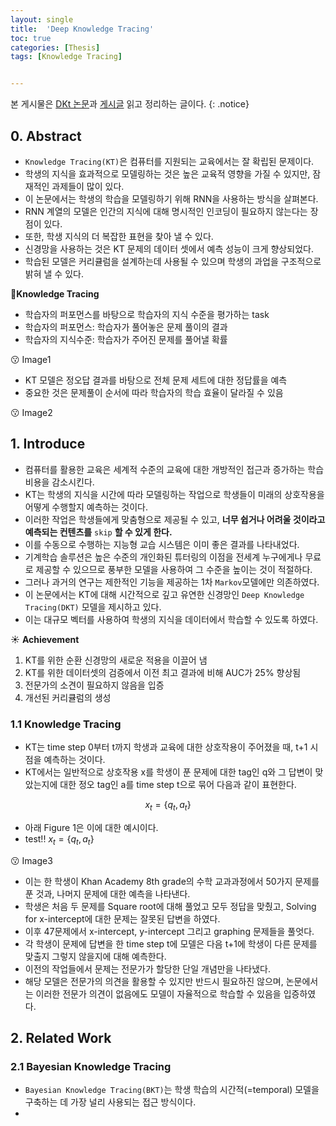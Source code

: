 ```yaml
---
layout: single
title:  'Deep Knowledge Tracing'
toc: true
categories: [Thesis]
tags: [Knowledge Tracing]


---
```


본 게시물은 [DKt 논문](https://paperswithcode.com/paper/deep-knowledge-tracing)과 [게시글](https://hcnoh.github.io/2019-06-14-deep-knowledge-tracing) 읽고 정리하는 글이다.
{: .notice}

## 0. Abstract

- `Knowledge Tracing(KT)`은 컴퓨터를 지원되는 교육에서는 잘 확립된 문제이다.
- 학생의 지식을 효과적으로 모델링하는 것은 높은 교육적 영향을 가질 수 있지만, 잠재적인 과제들이 많이 있다.
- 이 논문에서는 학생의 학습을 모델링하기 위해 RNN을 사용하는 방식을 살펴본다.
- RNN 계열의 모델은 인간의 지식에 대해 명시적인 인코딩이 필요하지 않는다는 장점이 있다.
- 또한, 학생 지식의 더 복잡한 표현을 찾아 낼 수 있다.
- 신경망을 사용하는 것은 KT 문제의 데이터 셋에서 예측 성능이 크게 향상되었다.
- 학습된 모델은 커리큘럼을 설계하는데 사용될 수 있으며 학생의 과업을 구조적으로 밝혀 낼 수 있다.

 📍**Knowledge Tracing**

- 학습자의 퍼포먼스를 바탕으로 학습자의 지식 수준을 평가하는 task
- 학습자의 퍼포먼스: 학습자가 풀어놓은 문제 풀이의 결과
- 학습자의 지식수준: 학습자가 주어진 문제를 풀어낼 확률

😗 Image1

- KT 모델은 정오답 결과를 바탕으로 전체 문제 세트에 대한 정답률을 예측
- 중요한 것은 문제풀이 순서에 따라 학습자의 학습 효율이 달라질 수 있음

😗 Image2

## 1. Introduce

- 컴퓨터를 활용한 교육은 세계적 수준의 교육에 대한 개방적인 접근과 증가하는 학습 비용을 감소시킨다.
- KT는 학생의 지식을 시간에 따라 모델링하는 작업으로 학생들이 미래의 상호작용을 어떻게 수행할지 예측하는 것이다.
- 이러한 작업은 학생들에게 맞춤형으로 제공될 수 있고, **너무 쉽거나 어려울 것이라고 예측되는 컨텐츠를** `skip` **할 수 있게 한다.**
- 이를 수동으로 수행하는 지능형 교습 시스템은 이미 좋은 결과를 나타내었다.
- 기계학습 솔루션은 높은 수준의 개인화된 튜터링의 이점을 전세계 누구에게나 무료로 제공할 수 있으므로 풍부한 모델을 사용하여 그 수준을 높이는 것이 적절하다.
- 그러나 과거의 연구는 제한적인 기능을 제공하는 1차 `Markov`모델에만 의존하였다.
- 이 논문에서는 KT에 대해 시간적으로 깊고 유연한 신경망인 `Deep Knowledge Tracing(DKT)` 모델을 제시하고 있다.
- 이는 대규모 벡터를 사용하여 학생의 지식을 데이터에서 학습할 수 있도록 하였다.

☀️ **Achievement**

1. KT를 위한 순환 신경망의 새로운 적용을 이끌어 냄
2. KT를 위한 데이터셋의 검증에서 이전 최고 결과에 비해 AUC가 25% 향상됨
3. 전문가의 소견이 필요하지 않음을 입증
4. 개선된 커리큘럼의 생성

### 1.1 Knowledge Tracing

- KT는 time step 0부터 t까지 학생과 교육에 대한 상호작용이 주어졌을 때, t+1 시점을 예측하는 것이다.
- KT에서는 일반적으로 상호작용 x를 학생이 푼 문제에 대한 tag인 q와 그 답변이 맞았는지에 대한 정오 tag인 a를 time step t으로 묶어 다음과 같이 표현한다.

$$
x_t = \{q_t, a_t\}
$$

- 아래 Figure 1은 이에 대한 예시이다.
- test!! $x_t=\{q_t, a_t\}$

😗 Image3

- 이는 한 학생이 Khan Academy 8th grade의 수학 교과과정에서 50가지 문제를 푼 것과, 나머지 문제에 대한 예측을 나타낸다.
- 학생은 처음 두 문제를 Square root에 대해 풀었고 모두 정답을 맞췄고, Solving for x-intercept에 대한 문제는 잘못된 답변을 하였다.
- 이후 47문제에서 x-intercept, y-intercept 그리고 graphing 문제들을 풀엇다.
- 각 학생이 문제에 답변을 한 time step t에 모델은 다음 t+1에 학생이 다른 문제를 맞출지 그렇지 않을지에 대해 예측한다.
- 이전의 작업들에서 문제는 전문가가 할당한 단일 개념만을 나타냈다.
- 해당 모델은 전문가의 의견을 활용할 수 있지만 반드시 필요하진 않으며, 논문에서는 이러한 전문가 의견이 없음에도 모델이 자율적으로 학습할 수 있음을 입증하였다.

## 2. Related Work

### 2.1 Bayesian Knowledge Tracing

- `Bayesian Knowledge Tracing(BKT)`는 학생 학습의 시간적(=temporal) 모델을 구축하는 데 가장 널리 사용되는 접근 방식이다.
- 





